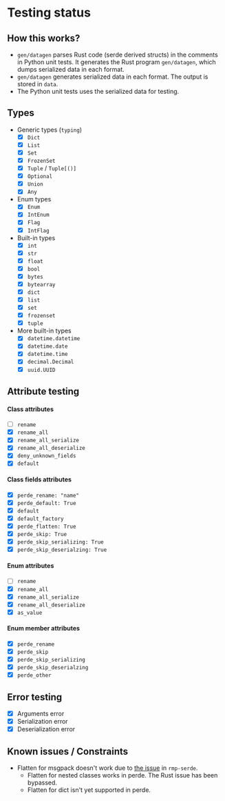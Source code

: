 # Testing status

## How this works?

* `gen/datagen` parses Rust code (serde derived structs) in the comments in Python unit tests. It generates the Rust program `gen/datagen`, which dumps serialized data in each format.
* `gen/datagen` generates serialized data in each format. The output is stored in `data`.
* The Python unit tests uses the serialized data for testing.

## Types

* Generic types (`typing`)
    * [x] `Dict`
    * [x] `List`
    * [x] `Set`
    * [x] `FrozenSet`
    * [x] `Tuple` / `Tuple[()]`
    * [x] `Optional`
    * [x] `Union`
    * [x] `Any`
* Enum types
    * [x] `Enum`
    * [x] `IntEnum`
    * [x] `Flag`
    * [x] `IntFlag`
* Built-in types
    * [x] `int`
    * [x] `str`
    * [x] `float`
    * [x] `bool`
    * [x] `bytes`
    * [x] `bytearray`
    * [x] `dict`
    * [x] `list`
    * [x] `set`
    * [x] `frozenset`
    * [x] `tuple`
* More built-in types
    * [x] `datetime.datetime`
    * [x] `datetime.date`
    * [x] `datetime.time`
    * [x] `decimal.Decimal`
    * [x] `uuid.UUID`

## Attribute testing

#### Class attributes

* [ ] `rename`
* [x] `rename_all`
* [x] `rename_all_serialize`
* [x] `rename_all_deserialize`
* [x] `deny_unknown_fields`
* [x] `default`

#### Class fields attributes

* [x] `perde_rename: "name"`
* [x] `perde_default: True`
* [x] `default`
* [x] `default_factory`
* [x] `perde_flatten: True`
* [x] `perde_skip: True`
* [x] `perde_skip_serializing: True`
* [x] `perde_skip_deserialzing: True`

#### Enum attributes

* [ ] `rename`
* [x] `rename_all`
* [x] `rename_all_serialize`
* [x] `rename_all_deserialize`
* [x] `as_value`

#### Enum member attributes

* [x] `perde_rename`
* [x] `perde_skip`
* [x] `perde_skip_serializing`
* [x] `perde_skip_deserialzing`
* [x] `perde_other`

## Error testing

* [x] Arguments error
* [x] Serialization error
* [x] Deserialization error

## Known issues / Constraints

* Flatten for msgpack doesn't work due to [the issue](https://github.com/3Hren/msgpack-rust/issues/196) in `rmp-serde`.
    * Flatten for nested classes works in perde. The Rust issue has been bypassed.
    * Flatten for dict isn't yet supported in perde.
